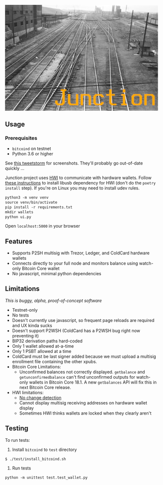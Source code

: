 ![image](./logo.png)

## Usage

### Prerequisites

* `bitcoind` on testnet
* Python 3.6 or higher

See [this tweetstorm](https://twitter.com/_JustinMoon_/status/1166905722325667841?s=20) for screenshots. They'll probably go out-of-date quickly ...

Junction project uses [HWI](https://github.com/bitcoin-core/HWI) to communicate with hardware wallets. Follow [these instructions](https://github.com/bitcoin-core/HWI#prerequisites) to install libusb dependency for HWI (don't do the `poetry install` step). If you're on Linux you may need to install udev rules.

```
python3 -m venv venv
source venv/bin/activate
pip install -r requirements.txt
mkdir wallets
python ui.py
```

Open `localhost:5000` in your browser

## Features

- Supports P2SH multisig with Trezor, Ledger, and ColdCard hardware wallets
- Connects directly to your full node and monitors balance using watch-only Bitcoin Core wallet
- No javascript, minimal python dependencies

## Limitations

_This is buggy, alpha, proof-of-concept software_

- Testnet-only
- No tests
- Doesn't currently use javascript, so frequent page reloads are required and UX kinda sucks
- Doesn't support P2WSH (ColdCard has a P2WSH bug right now preventing it)
- BIP32 derivation paths hard-coded
- Only 1 wallet allowed at-a-time
- Only 1 PSBT allowed at a time
- ColdCard must be last signer added because we must upload a multisig enrollment file containing the other xpubs.
- Bitcoin Core Limitations:
    - Unconfirmed balances not correctly displayed. `getbalance` and `getunconfirmedbalance` can't find unconfirmed outputs for watch-only wallets in Bitcoin Core 18.1. A new `getbalances` API will fix this in next Bitcoin Core release.
- HWI limitations:
    - [No change detection](https://github.com/bitcoin-core/HWI/issues/170#issuecomment-491843963)
    - Cannot display multisig receiving addresses on hardware wallet display
    - Sometimes HWI thinks wallets are locked when they clearly aren't

## Testing

To run tests:

1. Install `bitcoind` to `test` directory

```
$ ./test/install_bitcoind.sh
```

1. Run tests

```
python -m unittest test.test_wallet.py
```
